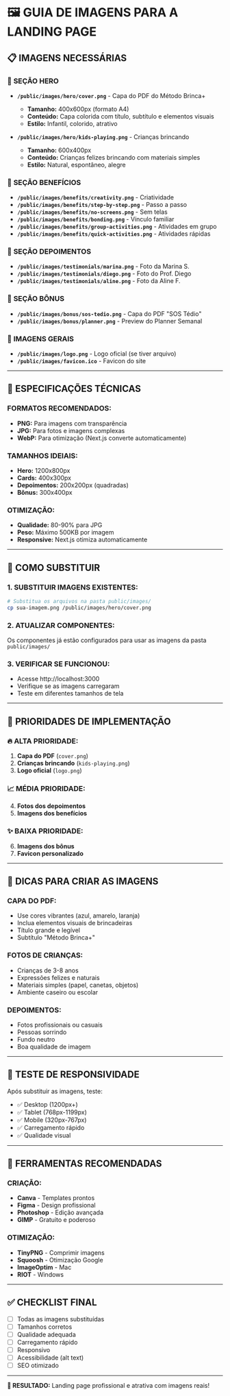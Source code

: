 # 🖼️ GUIA DE IMAGENS PARA A LANDING PAGE

## 📋 **IMAGENS NECESSÁRIAS**

### 🎯 **SEÇÃO HERO**
- **`/public/images/hero/cover.png`** - Capa do PDF do Método Brinca+
  - **Tamanho:** 400x600px (formato A4)
  - **Conteúdo:** Capa colorida com título, subtítulo e elementos visuais
  - **Estilo:** Infantil, colorido, atrativo

- **`/public/images/hero/kids-playing.png`** - Crianças brincando
  - **Tamanho:** 600x400px
  - **Conteúdo:** Crianças felizes brincando com materiais simples
  - **Estilo:** Natural, espontâneo, alegre

### 💎 **SEÇÃO BENEFÍCIOS**
- **`/public/images/benefits/creativity.png`** - Criatividade
- **`/public/images/benefits/step-by-step.png`** - Passo a passo
- **`/public/images/benefits/no-screens.png`** - Sem telas
- **`/public/images/benefits/bonding.png`** - Vínculo familiar
- **`/public/images/benefits/group-activities.png`** - Atividades em grupo
- **`/public/images/benefits/quick-activities.png`** - Atividades rápidas

### 👥 **SEÇÃO DEPOIMENTOS**
- **`/public/images/testimonials/marina.png`** - Foto da Marina S.
- **`/public/images/testimonials/diego.png`** - Foto do Prof. Diego
- **`/public/images/testimonials/aline.png`** - Foto da Aline F.

### 🎁 **SEÇÃO BÔNUS**
- **`/public/images/bonus/sos-tedio.png`** - Capa do PDF "SOS Tédio"
- **`/public/images/bonus/planner.png`** - Preview do Planner Semanal

### 📱 **IMAGENS GERAIS**
- **`/public/images/logo.png`** - Logo oficial (se tiver arquivo)
- **`/public/images/favicon.ico`** - Favicon do site

---

## 🎨 **ESPECIFICAÇÕES TÉCNICAS**

### **FORMATOS RECOMENDADOS:**
- **PNG:** Para imagens com transparência
- **JPG:** Para fotos e imagens complexas
- **WebP:** Para otimização (Next.js converte automaticamente)

### **TAMANHOS IDEIAIS:**
- **Hero:** 1200x800px
- **Cards:** 400x300px
- **Depoimentos:** 200x200px (quadradas)
- **Bônus:** 300x400px

### **OTIMIZAÇÃO:**
- **Qualidade:** 80-90% para JPG
- **Peso:** Máximo 500KB por imagem
- **Responsive:** Next.js otimiza automaticamente

---

## 🔧 **COMO SUBSTITUIR**

### **1. SUBSTITUIR IMAGENS EXISTENTES:**
```bash
# Substitua os arquivos na pasta public/images/
cp sua-imagem.png /public/images/hero/cover.png
```

### **2. ATUALIZAR COMPONENTES:**
Os componentes já estão configurados para usar as imagens da pasta `public/images/`

### **3. VERIFICAR SE FUNCIONOU:**
- Acesse http://localhost:3000
- Verifique se as imagens carregaram
- Teste em diferentes tamanhos de tela

---

## 🎯 **PRIORIDADES DE IMPLEMENTAÇÃO**

### **🔥 ALTA PRIORIDADE:**
1. **Capa do PDF** (`cover.png`)
2. **Crianças brincando** (`kids-playing.png`)
3. **Logo oficial** (`logo.png`)

### **📈 MÉDIA PRIORIDADE:**
4. **Fotos dos depoimentos**
5. **Imagens dos benefícios**

### **✨ BAIXA PRIORIDADE:**
6. **Imagens dos bônus**
7. **Favicon personalizado**

---

## 🚀 **DICAS PARA CRIAR AS IMAGENS**

### **CAPA DO PDF:**
- Use cores vibrantes (azul, amarelo, laranja)
- Inclua elementos visuais de brincadeiras
- Título grande e legível
- Subtítulo "Método Brinca+"

### **FOTOS DE CRIANÇAS:**
- Crianças de 3-8 anos
- Expressões felizes e naturais
- Materiais simples (papel, canetas, objetos)
- Ambiente caseiro ou escolar

### **DEPOIMENTOS:**
- Fotos profissionais ou casuais
- Pessoas sorrindo
- Fundo neutro
- Boa qualidade de imagem

---

## 📱 **TESTE DE RESPONSIVIDADE**

Após substituir as imagens, teste:
- ✅ Desktop (1200px+)
- ✅ Tablet (768px-1199px)
- ✅ Mobile (320px-767px)
- ✅ Carregamento rápido
- ✅ Qualidade visual

---

## 🎨 **FERRAMENTAS RECOMENDADAS**

### **CRIAÇÃO:**
- **Canva** - Templates prontos
- **Figma** - Design profissional
- **Photoshop** - Edição avançada
- **GIMP** - Gratuito e poderoso

### **OTIMIZAÇÃO:**
- **TinyPNG** - Comprimir imagens
- **Squoosh** - Otimização Google
- **ImageOptim** - Mac
- **RIOT** - Windows

---

## ✅ **CHECKLIST FINAL**

- [ ] Todas as imagens substituídas
- [ ] Tamanhos corretos
- [ ] Qualidade adequada
- [ ] Carregamento rápido
- [ ] Responsivo
- [ ] Acessibilidade (alt text)
- [ ] SEO otimizado

---

**🎯 RESULTADO:** Landing page profissional e atrativa com imagens reais!
